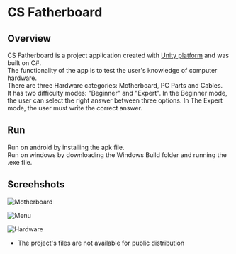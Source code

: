 # CS Fatherboard

## Overview
CS Fatherboard is a project application created with [Unity platform](https://unity.com/) and was built on C#.  
The functionality of the app is to test the user's knowledge of computer hardware.  
There are three Hardware categories: Motherboard, PC Parts and Cables.  
It has two difficulty modes: "Beginner" and "Expert". In the Beginner mode, the user can select the right answer between three options. In The Expert mode, the user must write the correct answer.    


## Run
Run on android by installing the apk file.  
Run on windows by downloading the Windows Build folder and running the .exe file.

## Screehshots
![Motherboard](https://imgur.com/OczYrCh.png)   

![Menu](https://imgur.com/KFW4KcJ.jpg)  

![Hardware](https://imgur.com/xRkrD9s.jpg)  

* The project's files are not available for public distribution
